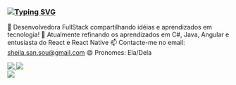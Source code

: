 ### [![Typing SVG](https://readme-typing-svg.herokuapp.com?font=comic+sans&weight=600&size=21&duration=4000&pause=1000&color=E282D7&vCenter=true&random=true&width=435&lines=Ol%C3%A1%2C+tudo+bem%3F+Eu+sou+a+Sheila!%F0%9F%91%8B)](https://git.io/typing-svg)

🔭 Desenvolvedora FullStack compartilhando idéias e aprendizados em tecnologia!
🌷 Atualmente refinando os aprendizados em C#, Java, Angular e entusiasta do React e React Native
📫 Contacte-me no email: sheila.san.sou@gmail.com
😄 Pronomes: Ela/Dela

<div> 
  <a href="https://github.com/sheilass">
  <img heigth="180em" src="https://github-readme-stats.vercel.app/api?username=sheilass&show_icons=true&theme=cobalt&include_all_commits=true&count_private=true"/>
  <img heigth="180em" src="https://github-readme-stats.vercel.app/api/top-langs/?username=sheilass&layout=compact&langs_count=16&theme=cobalt"/>
</div>
<div style="display: inline_block">
 <img heigth="180em" src="https://"/> 
</div>
